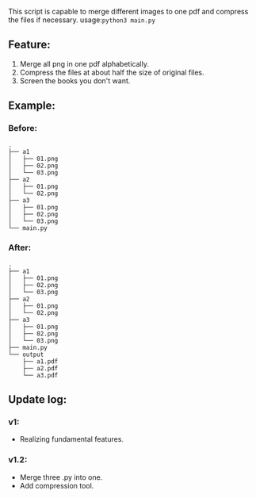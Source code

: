 This script is capable to merge different images to one pdf and compress the files if necessary.
usage:`python3 main.py`

 ## Feature:
1. Merge all png in one pdf alphabetically.
2. Compress the files at about half the size of original files.
3. Screen the books you don't want.

 ## Example:

 ### Before:
```
.
├── a1
│   ├── 01.png
│   ├── 02.png
│   └── 03.png
├── a2
│   ├── 01.png
│   └── 02.png
├── a3
│   ├── 01.png
│   ├── 02.png
│   └── 03.png
└── main.py
```
 ### After:
```
.
├── a1
│   ├── 01.png
│   ├── 02.png
│   └── 03.png
├── a2
│   ├── 01.png
│   └── 02.png
├── a3
│   ├── 01.png
│   ├── 02.png
│   └── 03.png
├── main.py
└── output
    ├── a1.pdf
    ├── a2.pdf
    └── a3.pdf
```

 ## Update log:
 ### v1: 
 - Realizing fundamental features.

 ### v1.2:
 - Merge three .py into one.
 - Add compression tool.

